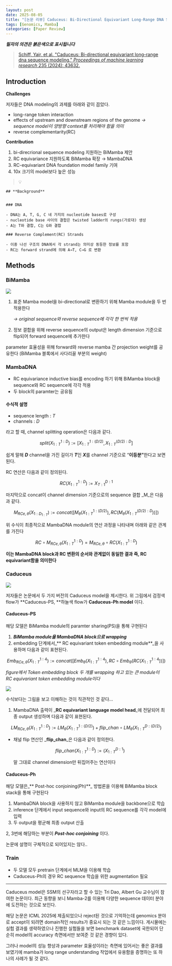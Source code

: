 ```yaml
---
layout: post
date: 2025-08-05
title: "[논문 리뷰] Caduceus: Bi-Directional Equivariant Long-Range DNA Sequence Modeling"
tags: [Genomics, Mamba]
categories: [Paper Review]
---
```


<span class="notion-red">_**필자의 의견은 붉은색으로 표시됩니다**_</span>


> [Schiff, Yair, et al. "Caduceus: Bi-directional equivariant long-range dna sequence modeling." ](https://pmc.ncbi.nlm.nih.gov/articles/PMC12189541/)[_Proceedings of machine learning research_](https://pmc.ncbi.nlm.nih.gov/articles/PMC12189541/)[ 235 (2024): 43632.](https://pmc.ncbi.nlm.nih.gov/articles/PMC12189541/)



## Introduction


**Challenges**


저자들은 DNA modeling의 과제를 아래와 같이 꼽았다.

- long-range token interaction
- effects of upstream and downstream regions of the genome 
_→ sequence model이 양방향 context를 처리해야 함을 의미_
- reverse complementarity(RC)

**Contribution**

1. bi-direcrional sequence modeling 지원하는 BiMamba 제안
1. RC equivariance 지원하도록 BiMamba 확장 → MambaDNA
1. RC-equivariant DNA foundation model family 기여
1. 10x 크기의 model보다 높은 성능

> 💡 


	## **Background**


	### DNA

	- DNA는 A, T, G, C 네 가지의 nucleotide bases로 구성
	- nucleotide base 사이의 결합은 twisted ladder의 rungs(가로대) 생성
	- A는 T와 결합, C는 G와 결합

	### Reverse Complement(RC) Strands

	- 이중 나선 구조의 DNA에서 각 strand는 의미상 동등한 정보를 포함
	- RC는 forward strand에 의해 A→T, C→G 로 변환


## Methods



### BiMamba


![](https://prod-files-secure.s3.us-west-2.amazonaws.com/542b861c-36a8-4051-84e5-8804b6728dba/2c247d59-7815-4980-99f0-8f0d21f445a7/image.png?X-Amz-Algorithm=AWS4-HMAC-SHA256&X-Amz-Content-Sha256=UNSIGNED-PAYLOAD&X-Amz-Credential=ASIAZI2LB4665IR4LQCA%2F20251011%2Fus-west-2%2Fs3%2Faws4_request&X-Amz-Date=20251011T170111Z&X-Amz-Expires=3600&X-Amz-Security-Token=IQoJb3JpZ2luX2VjEG0aCXVzLXdlc3QtMiJHMEUCIBi024Tb2iLkfLyiuTeC3WYD1LCwqwzHVrgBEwSKMzBWAiEA9poEkXExJ0MeN7xVKJ6AogKKyTMYpQFlKLrbff7%2BVc8q%2FwMIFhAAGgw2Mzc0MjMxODM4MDUiDHwXQNuYnpI58y1pcCrcA5RMZzvcJdqtPmnCPDU7RxcmaBPy%2BK2f%2FKWGjZgdzcko8utk9jCcFdOXqMGboWlN0kSUWKwLC7OmLQJt7VdTw7AWJ7t0S1HBtp10xg0vDVNY04dXmmL11X%2Fam88455%2BHHSWy49u4OZ%2Bxktx7yRa0%2B2q9JSt7%2F3EXyf3%2BflMhdaTb06hJnfMkHilTz2vWEtrt1U3HiIla5BfiHFvRJOgdL8tb%2Fb9RXNoJWSCh6DbcIpDsT4yBivHgefgiZoatRRcjZAYAfsmPNG4vMq%2FvnTRAraMdPyKNzMqoFhLqAL%2FDxhmY67SuNvtAa%2FbD6yjKb6ZhtuQq%2BvJiwKijVpiEe5JV%2BIdXCFRYPP22%2B1nRJgwDQgzKalKFlK3Nb9BRS0OwRnNDhLIIgtDYiRSM5y85m3afBzjCRr7Sutbsd2AUWniKAJ06nFES78OFpJCKK6jazt3vOAeLRVub28Ju83qMlwIn8kFafVyNwK2msE9UscKBnmbT0u9xyRaNRAxvAz2jENaSy%2F8OVtPt56oeVp%2Fe%2BieDX6vNXl2%2Fig0VLLBzejICE%2BGU%2FFnZtAf3aqdFz9aykZHqyGVL7KBPOWvSbHBw72GSnOL3%2F8ouFyv%2BMmQ0VlHrOKefQVjOJZ2A7MuibuldMOqkqccGOqUB8zLyvTwhal5ORn1mcDOzO0nGkop2Om38BJ7OSsCzctwPFgfTP1Giksr6aptfntsgCmaTXU8OoT9kFyGNo4IIomulaussohmwZCGx7IWJweF10Icvq6Pdky8YLxdDHI2aUAGJyWROYlDGEv1TYe9U6IcGtqJ7iaKCWNVOlzUHy%2F0TL63NrVKGKhvcqmSd6enz0aEbuFdpgtrUU%2BZb0IoLr9nw8%2Fj8&X-Amz-Signature=c6f7ad4dfdead5fe0c740c8f59cea8a2f6d47e71750f7207abb9b179407b1240&X-Amz-SignedHeaders=host&x-amz-checksum-mode=ENABLED&x-id=GetObject)

1. 표준 Mamba model을 bi-directional로 변환하기 위해 Mamba module을 두 번 적용한다

	_→ original sequence와 reverse sequence에 각각 한 번씩 적용_

1. 정보 결합을 위해 reverse sequence의 output은 length dimension 기준으로 flip되어 forward sequence에 추가한다

parameter 효율성을 위해 forward와 reverse mamba 간 projection weight를 공유한다 (BiMamba 블록에서 사다리꼴 부분의 weight)



### MambaDNA

- RC equivariance inductive bias를 encoding 하기 위해 BiMamba block을 sequence와 RC sequence에 각각 적용
- 두 block의 paramter는 공유됨


#### 수식적 설명

- sequence length : _T_
- channels : _D_

라고 할 때,  channel splitting operation은 다음과 같다.


$$
split(X^{1:D}_{1:T}):=[X^{1:(D/2)}_{1:T},X^{(D/2):D}_{1:T}]
$$


<span class="notion-red">쉽게 말해 </span><span class="notion-red">_**D**_</span><span class="notion-red"> channel을 가진 길이가 </span><span class="notion-red">_**T**_</span><span class="notion-red">인 </span><span class="notion-red">_**X**_</span><span class="notion-red">를 channel 기준으로 “</span><span class="notion-red">**이등분”**</span><span class="notion-red">한다고 보면 된다.</span>


RC 연산은 다음과 같이 정의된다.


$$
RC(X^{1:D}_{1:T}):=X^{D:1}_{T:1}
$$


마지막으로 concat이 channel dimension 기준으로의 sequence 결합 _M_은 다음과 같다.


$$
M_{RCe,\theta}(X_{1:D_{1:T}}):=concat([M_{\theta}(X^{1:(D/2)}_{1:T}),RC(M_{\theta}(X^{(D/2):D}_{1:T}))])
$$


위 수식이 최종적으로 MambaDNA module의 연산 과정을 나타내며 아래와 같은 관계를 가진다


$$
RC\circ M_{RCe,\theta}(X^{1:D}_{1:T}) = M_{RCe,\theta} \circ RC(X^{1:D}_{1:T})
$$


**이는 MambaDNA block과 RC 변환의 순서와 관계없이 동일한 결과 즉, RC equivariant함을 의미한다**



### Caduceus


![](https://prod-files-secure.s3.us-west-2.amazonaws.com/542b861c-36a8-4051-84e5-8804b6728dba/f94a60d7-8145-473b-aef9-7c68d3ec604a/image.png?X-Amz-Algorithm=AWS4-HMAC-SHA256&X-Amz-Content-Sha256=UNSIGNED-PAYLOAD&X-Amz-Credential=ASIAZI2LB4665IR4LQCA%2F20251011%2Fus-west-2%2Fs3%2Faws4_request&X-Amz-Date=20251011T170111Z&X-Amz-Expires=3600&X-Amz-Security-Token=IQoJb3JpZ2luX2VjEG0aCXVzLXdlc3QtMiJHMEUCIBi024Tb2iLkfLyiuTeC3WYD1LCwqwzHVrgBEwSKMzBWAiEA9poEkXExJ0MeN7xVKJ6AogKKyTMYpQFlKLrbff7%2BVc8q%2FwMIFhAAGgw2Mzc0MjMxODM4MDUiDHwXQNuYnpI58y1pcCrcA5RMZzvcJdqtPmnCPDU7RxcmaBPy%2BK2f%2FKWGjZgdzcko8utk9jCcFdOXqMGboWlN0kSUWKwLC7OmLQJt7VdTw7AWJ7t0S1HBtp10xg0vDVNY04dXmmL11X%2Fam88455%2BHHSWy49u4OZ%2Bxktx7yRa0%2B2q9JSt7%2F3EXyf3%2BflMhdaTb06hJnfMkHilTz2vWEtrt1U3HiIla5BfiHFvRJOgdL8tb%2Fb9RXNoJWSCh6DbcIpDsT4yBivHgefgiZoatRRcjZAYAfsmPNG4vMq%2FvnTRAraMdPyKNzMqoFhLqAL%2FDxhmY67SuNvtAa%2FbD6yjKb6ZhtuQq%2BvJiwKijVpiEe5JV%2BIdXCFRYPP22%2B1nRJgwDQgzKalKFlK3Nb9BRS0OwRnNDhLIIgtDYiRSM5y85m3afBzjCRr7Sutbsd2AUWniKAJ06nFES78OFpJCKK6jazt3vOAeLRVub28Ju83qMlwIn8kFafVyNwK2msE9UscKBnmbT0u9xyRaNRAxvAz2jENaSy%2F8OVtPt56oeVp%2Fe%2BieDX6vNXl2%2Fig0VLLBzejICE%2BGU%2FFnZtAf3aqdFz9aykZHqyGVL7KBPOWvSbHBw72GSnOL3%2F8ouFyv%2BMmQ0VlHrOKefQVjOJZ2A7MuibuldMOqkqccGOqUB8zLyvTwhal5ORn1mcDOzO0nGkop2Om38BJ7OSsCzctwPFgfTP1Giksr6aptfntsgCmaTXU8OoT9kFyGNo4IIomulaussohmwZCGx7IWJweF10Icvq6Pdky8YLxdDHI2aUAGJyWROYlDGEv1TYe9U6IcGtqJ7iaKCWNVOlzUHy%2F0TL63NrVKGKhvcqmSd6enz0aEbuFdpgtrUU%2BZb0IoLr9nw8%2Fj8&X-Amz-Signature=939ecff1d3efa3f310e31b188cdeb0533f0fd3c2a90303ffb250dd283bc05400&X-Amz-SignedHeaders=host&x-amz-checksum-mode=ENABLED&x-id=GetObject)


저자들은 논문에서 두 가지 버전의 Caduceus model을 제시한다. 위 그림에서 검정색 flow가 **Caduceus-PS, **하늘색 flow가 **Caduceus-Ph model** 이다.



#### Caduceus-PS


해당 모델은 BiMamba module의 paramter sharing(PS)을 통해 구현된다

1. _**BiMamba module을 MambaDNA block으로 wrapping**_
1. embedding 단계에서_** RC equivariant token embedding module**_을 사용하며 다음과 같이 표현된다.

$$
Emb_{RCe,\theta}(X^{1:4}_{1:T}):=concat([Emb_{\theta}(X^{1:4}_{1:T}),RC \circ Emb_{\theta}(RC(X^{1:4}_{1:T}))])
$$


_figure에서 Token embedding block 두 개를 wrapping 하고 있는 큰 module이 RC equivariant token embedding module이다_


![](https://prod-files-secure.s3.us-west-2.amazonaws.com/542b861c-36a8-4051-84e5-8804b6728dba/b175e4da-71eb-4e91-8c23-a06dabe673c9/image.png?X-Amz-Algorithm=AWS4-HMAC-SHA256&X-Amz-Content-Sha256=UNSIGNED-PAYLOAD&X-Amz-Credential=ASIAZI2LB4665IR4LQCA%2F20251011%2Fus-west-2%2Fs3%2Faws4_request&X-Amz-Date=20251011T170111Z&X-Amz-Expires=3600&X-Amz-Security-Token=IQoJb3JpZ2luX2VjEG0aCXVzLXdlc3QtMiJHMEUCIBi024Tb2iLkfLyiuTeC3WYD1LCwqwzHVrgBEwSKMzBWAiEA9poEkXExJ0MeN7xVKJ6AogKKyTMYpQFlKLrbff7%2BVc8q%2FwMIFhAAGgw2Mzc0MjMxODM4MDUiDHwXQNuYnpI58y1pcCrcA5RMZzvcJdqtPmnCPDU7RxcmaBPy%2BK2f%2FKWGjZgdzcko8utk9jCcFdOXqMGboWlN0kSUWKwLC7OmLQJt7VdTw7AWJ7t0S1HBtp10xg0vDVNY04dXmmL11X%2Fam88455%2BHHSWy49u4OZ%2Bxktx7yRa0%2B2q9JSt7%2F3EXyf3%2BflMhdaTb06hJnfMkHilTz2vWEtrt1U3HiIla5BfiHFvRJOgdL8tb%2Fb9RXNoJWSCh6DbcIpDsT4yBivHgefgiZoatRRcjZAYAfsmPNG4vMq%2FvnTRAraMdPyKNzMqoFhLqAL%2FDxhmY67SuNvtAa%2FbD6yjKb6ZhtuQq%2BvJiwKijVpiEe5JV%2BIdXCFRYPP22%2B1nRJgwDQgzKalKFlK3Nb9BRS0OwRnNDhLIIgtDYiRSM5y85m3afBzjCRr7Sutbsd2AUWniKAJ06nFES78OFpJCKK6jazt3vOAeLRVub28Ju83qMlwIn8kFafVyNwK2msE9UscKBnmbT0u9xyRaNRAxvAz2jENaSy%2F8OVtPt56oeVp%2Fe%2BieDX6vNXl2%2Fig0VLLBzejICE%2BGU%2FFnZtAf3aqdFz9aykZHqyGVL7KBPOWvSbHBw72GSnOL3%2F8ouFyv%2BMmQ0VlHrOKefQVjOJZ2A7MuibuldMOqkqccGOqUB8zLyvTwhal5ORn1mcDOzO0nGkop2Om38BJ7OSsCzctwPFgfTP1Giksr6aptfntsgCmaTXU8OoT9kFyGNo4IIomulaussohmwZCGx7IWJweF10Icvq6Pdky8YLxdDHI2aUAGJyWROYlDGEv1TYe9U6IcGtqJ7iaKCWNVOlzUHy%2F0TL63NrVKGKhvcqmSd6enz0aEbuFdpgtrUU%2BZb0IoLr9nw8%2Fj8&X-Amz-Signature=79429568a9f08d952725a5ee08f164e333326232a60227950e2f5e7f97f5e0b1&X-Amz-SignedHeaders=host&x-amz-checksum-mode=ENABLED&x-id=GetObject)


<span class="notion-red">수식보다는 그림을 보고 이해하는 것이 직관적인 것 같다…</span>

1. MambaDNA 출력이 _**RC equivariant language model head**_에 전달되어 최종 output 생성하며 다음과 같이 표현된다.

$$
LM_{RCe,\theta}(X^{1:D}_{1:T}):= LM_{\theta}(X^{1:(D/2)}_{1:T})+flip\_chan\circ LM_{\theta}(X^{D:(D/2)}_{1:T})
$$

- 채널 flip 연산인 _**flip\_chan**_은 다음과 같이 정의한다.

	$$
	flip\_chan(X^{1:D}_{1:T}):=(X^{D:1}_{1:T})
	$$


	말 그대로 channel dimension만 뒤집어주는 연산이다



#### Caduceus-Ph


해당 모델은_** Post-hoc conjoining(Ph)**_ 방법론을 이용해 BiMamba block stack을 통해 구현된다

1. MambaDNA block을 사용하지 않고 BiMamba module을 backbone으로 학습
1. inference 단계에서 input sequence와 input의 RC sequence를 각각 model에 입력
1. 두 output을 평균해 최종 output 산출

2, 3번에 해당하는 부분이 _**Post-hoc conjoining**_ 이다.


<span class="notion-red">논문에 설명이 구체적으로 되어있지는 않다..</span>



### Train

- 두 모델 모두 pretrain 단계에서 MLM을 이용해 학습
- Caduceus-Ph의 경우 RC sequence 학습을 위한 augmentation 필요

---


<span class="notion-red">Caduceus model은 SSM의 선구자라고 할 수 있는 Tri Dao, Albert Gu 교수님이 참여한 논문이다. 최근 동향을 보니 Mamba-2를 이용해 다양한 sequence 데이터 분야에 도전하는 것으로 보인다.</span>


<span class="notion-red">해당 논문은 ICML 2025에 제출되었으나 reject된 것으로 기억하는데 genomics 분야로 accept이 되려면 domain적인 results가 중요시 되는 것 같은 느낌이다. 게시물에는 실험 결과를 생략하였으나 진행한 실험들을 보면 benchmark dataset에 국한되어 단순히 model의 accuracy 측면에서만 보여준 것 같은 경향이 있다.</span>


<span class="notion-red">그러나 model의 성능 향상과 parameter 효율성이라는 측면에 있어서는 좋은 결과를 보였기에 mamba가 long range understanding 작업에서 유용함을 증명하는 또 하나의 사례가 될 것 같다.</span>

